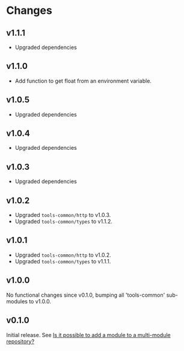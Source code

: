 # Changes

## v1.1.1

- Upgraded dependencies

## v1.1.0

- Add function to get float from an environment variable.

## v1.0.5

- Upgraded dependencies

## v1.0.4

- Upgraded dependencies

## v1.0.3

- Upgraded dependencies

## v1.0.2

- Upgraded `tools-common/http` to v1.0.3.
- Upgraded `tools-common/types` to v1.1.2.

## v1.0.1

- Upgraded `tools-common/http` to v1.0.2.
- Upgraded `tools-common/types` to v1.1.1.

## v1.0.0

No functional changes since v0.1.0, bumping all 'tools-common' sub-modules to
v1.0.0.

## v0.1.0

Initial release. See [Is it possible to add a module to a multi-module
repository?](https://github.com/golang/go/wiki/Modules#is-it-possible-to-add-a-module-to-a-multi-module-repository.)
